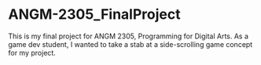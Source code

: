 # ANGM-2305_FinalProject
This is my final project for ANGM 2305, Programming for Digital Arts.
As a game dev student, I wanted to take a stab at a side-scrolling game concept for my project.
